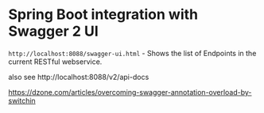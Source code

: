 # Spring Boot integration with Swagger 2 UI

`http://localhost:8088/swagger-ui.html` - Shows the list of Endpoints in the current RESTful webservice.

also see
http://localhost:8088/v2/api-docs

https://dzone.com/articles/overcoming-swagger-annotation-overload-by-switchin